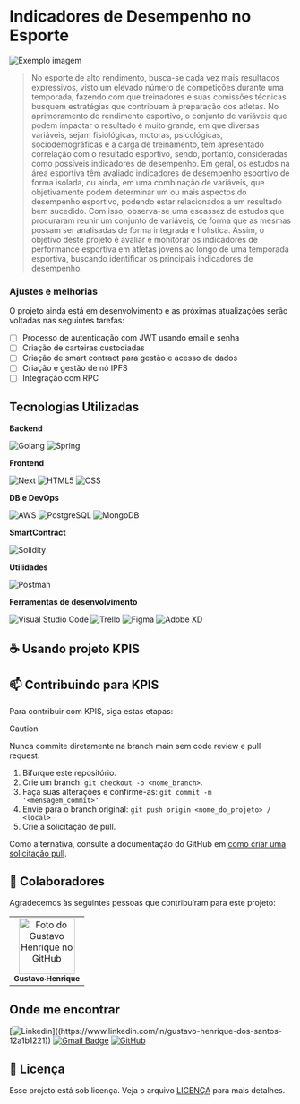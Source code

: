 # Indicadores de Desempenho no Esporte

<img src="imagem.png" alt="Exemplo imagem">

> No esporte de alto rendimento, busca-se cada vez mais resultados expressivos, visto  um elevado número de competições durante uma temporada, fazendo com que  treinadores e suas comissões técnicas busquem estratégias que contribuam à  preparação dos atletas. No aprimoramento do rendimento esportivo, o conjunto de  variáveis que podem impactar o resultado é muito grande, em que diversas variáveis,  sejam fisiológicas, motoras, psicológicas, sociodemográficas e a carga de  treinamento, tem apresentado correlação com o resultado esportivo, sendo, portanto,  consideradas como possíveis indicadores de desempenho. Em geral, os estudos na  área esportiva têm avaliado indicadores de desempenho esportivo de forma isolada, ou ainda, em uma combinação de variáveis, que objetivamente podem determinar um  ou mais aspectos do desempenho esportivo, podendo estar relacionados a um  resultado bem sucedido. Com isso, observa-se uma escassez de estudos que  procuraram reunir um conjunto de variáveis, de forma que as mesmas possam ser  analisadas de forma integrada e holística. Assim, o objetivo deste projeto é avaliar e  monitorar os indicadores de performance esportiva em atletas jovens ao longo de uma  temporada esportiva, buscando identificar os principais indicadores de desempenho.

### Ajustes e melhorias

O projeto ainda está em desenvolvimento e as próximas atualizações serão voltadas nas seguintes tarefas:

- [ ] Processo de autenticação com JWT usando email e senha
- [ ] Criação de carteiras custodiadas
- [ ] Criação de smart contract para gestão e acesso de dados
- [ ] Criação e gestão de nó IPFS
- [ ] Integração com RPC 

## Tecnologias Utilizadas

**Backend**

![Golang](https://img.shields.io/badge/Go-00ADD8?style=for-the-badge&logo=go&logoColor=white)
![Spring](https://img.shields.io/badge/spring-%236DB33F.svg?style=for-the-badge&logo=spring&logoColor=white)

**Frontend**

![Next](https://img.shields.io/badge/Next-black?style=for-the-badge&logo=next.js&logoColor=white)
![HTML5](https://img.shields.io/badge/-HTML5-333333?style=flat&logo=HTML5)
![CSS](https://img.shields.io/badge/-CSS-333333?style=flat&logo=CSS3&logoColor=1572B6)

**DB e DevOps**

![AWS](https://img.shields.io/badge/AWS-000.svg?style=for-the-badge&logo=amazon-aws&logoColor=white)
![PostgreSQL](https://img.shields.io/badge/PostgreSQL-000?style=for-the-badge&logo=postgresql)
![MongoDB](https://img.shields.io/badge/MongoDB-%234ea94b.svg?style=for-the-badge&logo=mongodb&logoColor=white)

**SmartContract**

![Solidity](https://img.shields.io/badge/Solidity-e6e6e6?style=for-the-badge&logo=solidity&logoColor=black)

**Utilidades**

![Postman](https://img.shields.io/badge/-Postman-333333?style=flat&logo=postman)

**Ferramentas de desenvolvimento**

![Visual Studio Code](https://img.shields.io/badge/-Visual%20Studio%20Code-333333?style=flat&logo=visual-studio-code&logoColor=007ACC)
![Trello](https://img.shields.io/badge/-Trello-333333?style=flat&logo=trello&logoColor=007ACC)
![Figma](https://img.shields.io/badge/-Figma-333333?style=flat&logo=figma&logoColor=007ACC)
![Adobe XD](https://img.shields.io/badge/-Adobe%20XD-333333?style=flat&logo=adobe-xd&logoColor=007ACC)

## ☕ Usando projeto KPIS

## 📫 Contribuindo para KPIS

Para contribuir com KPIS, siga estas etapas:

> [!CAUTION]
> Nunca commite diretamente na branch main sem code review e pull request.

1. Bifurque este repositório.
2. Crie um branch: `git checkout -b <nome_branch>`.
3. Faça suas alterações e confirme-as: `git commit -m '<mensagem_commit>'`
4. Envie para o branch original: `git push origin <nome_do_projeto> / <local>`
5. Crie a solicitação de pull.


Como alternativa, consulte a documentação do GitHub em [como criar uma solicitação pull](https://help.github.com/en/github/collaborating-with-issues-and-pull-requests/creating-a-pull-request).

## 🤝 Colaboradores

Agradecemos às seguintes pessoas que contribuíram para este projeto:

<table>
  <tr>
    <td align="center">
      <a href="#" title="Responsável Técnico">
        <img src="[https://avatars3.githubusercontent.com/u/31936044](https://avatars.githubusercontent.com/u/92416178?v=4)" width="100px;" alt="Foto do Gustavo Henrique no GitHub"/><br>
        <sub>
          <b>Gustavo Henrique</b>
        </sub>
      </a>
    </td>  
  </tr>
</table>

## Onde me encontrar

[![Linkedin](https://img.shields.io/badge/-Gustavo-blue?style=flat-square&logo=Linkedin&logoColor=white&link=(https://www.linkedin.com/in/gustavo-henrique-dos-santos-12a1b1221))]((https://www.linkedin.com/in/gustavo-henrique-dos-santos-12a1b1221))
[![Gmail Badge](https://img.shields.io/badge/-gustavohenrisantos@gmail.com-006bed?style=flat-square&logo=Gmail&logoColor=white&link=mailto:gustavohenrisantos@gmail.com)](mailto:gustavohenrisantos@gmail.com)
[![GitHub](https://img.shields.io/github/followers/iuricode?label=follow&style=social)](https://github.com/hdsgd)

## 📝 Licença

Esse projeto está sob licença. Veja o arquivo [LICENÇA](LICENSE.md) para mais detalhes.
